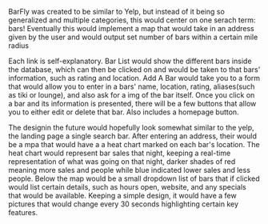 BarFly was created to be similar to Yelp, but instead of it being so generalized and multiple categories, this would center on one serach term: bars!
Eventually this would implement a map that would take in an address given by the user and would output set number of bars within a certain mile radius

Each link is self-explanatory.
Bar List would show the different bars inside the database, which can then be clicked on and would be taken to that bars' information, such as rating and location. 
Add A Bar would take you to a form that would allow you to enter in a bars' name, location, rating, aliases(such as tiki or lounge), and also ask for a img of the bar itself.
Once you click on a bar and its information is presented, there will be a few buttons that allow you to either edit or delete that bar. Also includes a homepage button.

The designin the future would hopefully look somewhat similar to the yelp, the landing page a single search bar. After entering an address, their would be a mpa that would have a a heat chart marked on each bar's location. The heat chart would represent bar sales that night, keeping a real-time representation of what was going on that night, darker shades of red meaning more sales and people while blue indicated lower sales and less people. Below the map would be a small dropdown list of bars that if clicked would list certain details, such as hours open, website, and any specials that would be available. Keeping a simple design, it would have a few pictures that would change every 30 seconds highlighting certain key features. 